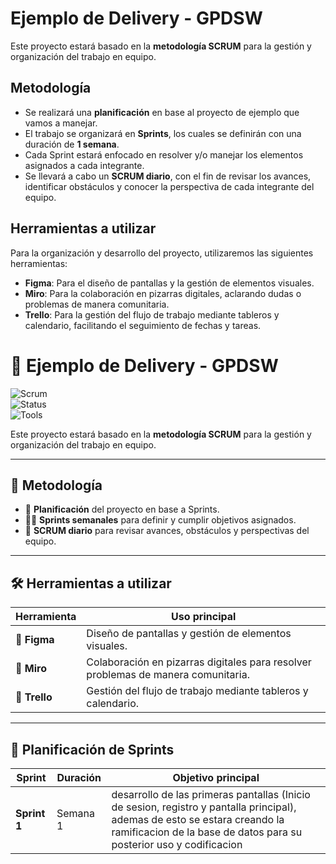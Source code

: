 # Ejemplo de Delivery - GPDSW

Este proyecto estará basado en la **metodología SCRUM** para la gestión y organización del trabajo en equipo.

## Metodología

- Se realizará una **planificación** en base al proyecto de ejemplo que vamos a manejar.  
- El trabajo se organizará en **Sprints**, los cuales se definirán con una duración de **1 semana**.  
- Cada Sprint estará enfocado en resolver y/o manejar los elementos asignados a cada integrante.  
- Se llevará a cabo un **SCRUM diario**, con el fin de revisar los avances, identificar obstáculos y conocer la perspectiva de cada integrante del equipo.  

## Herramientas a utilizar

Para la organización y desarrollo del proyecto, utilizaremos las siguientes herramientas:

- **Figma**: Para el diseño de pantallas y la gestión de elementos visuales.  
- **Miro**: Para la colaboración en pizarras digitales, aclarando dudas o problemas de manera comunitaria.  
- **Trello**: Para la gestión del flujo de trabajo mediante tableros y calendario, facilitando el seguimiento de fechas y tareas.  


# 🚀 Ejemplo de Delivery - GPDSW  

![Scrum](https://img.shields.io/badge/Metodología-SCRUM-blue)  
![Status](https://img.shields.io/badge/Estado-En%20Desarrollo-brightgreen)  
![Tools](https://img.shields.io/badge/Herramientas-Figma%20%7C%20Miro%20%7C%20Trello-orange)  

Este proyecto estará basado en la **metodología SCRUM** para la gestión y organización del trabajo en equipo.  

---

## 📌 Metodología  

- 📅 **Planificación** del proyecto en base a Sprints.  
- 🏃‍♂️ **Sprints semanales** para definir y cumplir objetivos asignados.  
- 🔄 **SCRUM diario** para revisar avances, obstáculos y perspectivas del equipo.  

---

## 🛠️ Herramientas a utilizar  

| Herramienta | Uso principal |
|-------------|---------------|
| 🎨 **Figma** | Diseño de pantallas y gestión de elementos visuales. |
| 📝 **Miro** | Colaboración en pizarras digitales para resolver problemas de manera comunitaria. |
| 📆 **Trello** | Gestión del flujo de trabajo mediante tableros y calendario. |

---

## 📅 Planificación de Sprints  

| Sprint | Duración | Objetivo principal |
|--------|----------|--------------------|
| **Sprint 1** | Semana 1 | desarrollo de las primeras pantallas (Inicio de sesion, registro y pantalla principal), ademas de esto se estara creando la ramificacion de la base de datos para su posterior uso y codificacion |


